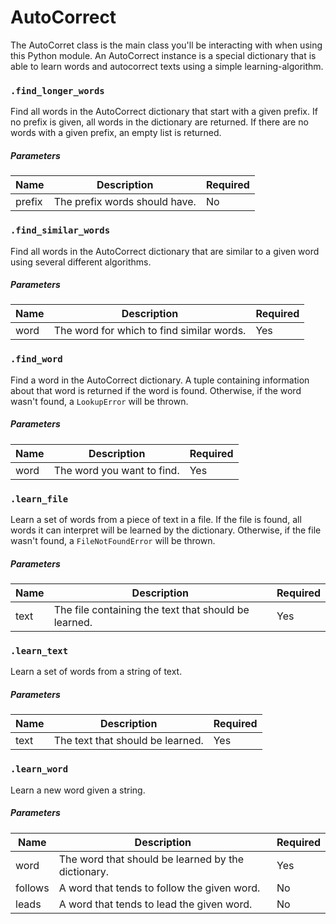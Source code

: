# AutoCorrect
The AutoCorret class is the main class you'll be interacting with when using this Python module. An AutoCorrect instance
is a special dictionary that is able to learn words and autocorrect texts using a simple learning-algorithm.

### `.find_longer_words`
Find all words in the AutoCorrect dictionary that start with a given prefix. If no prefix is given, all words in the dictionary are returned. If there are no words with a given prefix, an empty list is returned.

##### Parameters
| Name   | Description                       | Required |
|--------|-----------------------------------|----------|
| prefix | The prefix words should have.     | No       |

### `.find_similar_words`
Find all words in the AutoCorrect dictionary that are similar to a given word using several different algorithms.

##### Parameters
| Name | Description                               | Required |
|------|-------------------------------------------|----------|
| word | The word for which to find similar words. | Yes      |

### `.find_word`
Find a word in the AutoCorrect dictionary. A tuple containing information about that word is
returned if the word is found. Otherwise, if the word wasn't found, a `LookupError` will be thrown.

##### Parameters
| Name | Description                       | Required |
|------|-----------------------------------|----------|
| word | The word you want to find.        | Yes      |

### `.learn_file`
Learn a set of words from a piece of text in a file. If the file is found, all words it can interpret will be learned
by the dictionary. Otherwise, if the file wasn't found, a `FileNotFoundError`  will be thrown.

##### Parameters
| Name | Description                                          | Required |
|------|------------------------------------------------------|----------|
| text | The file containing the text that should be learned. | Yes      |

### `.learn_text`
Learn a set of words from a string of text.

##### Parameters
| Name | Description                                     | Required |
|------|-------------------------------------------------|----------|
| text | The text that should be learned.                | Yes      |

### `.learn_word`
Learn a new word given a string.

##### Parameters
| Name    | Description                                        | Required |
|---------|----------------------------------------------------|----------|
| word    | The word that should be learned by the dictionary. | Yes      |
| follows | A word that tends to follow the given word.        | No       |
| leads   | A word that tends to lead the given word.          | No       |

